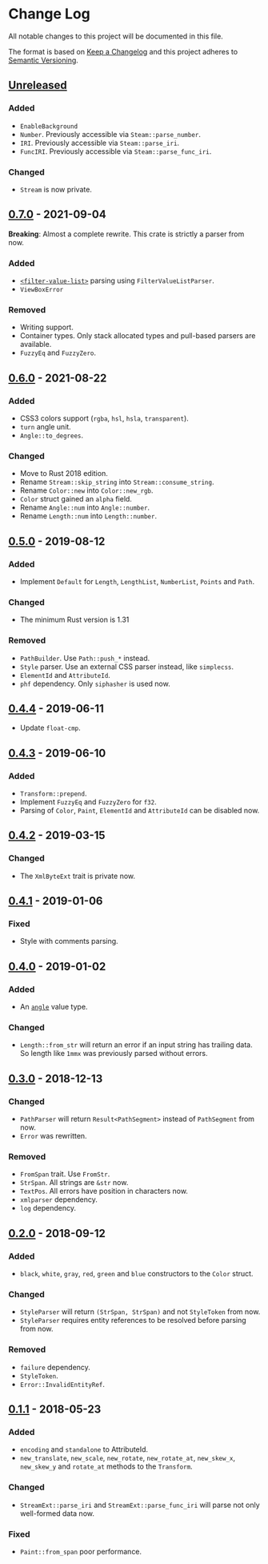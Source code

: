 # Change Log
All notable changes to this project will be documented in this file.

The format is based on [Keep a Changelog](http://keepachangelog.com/)
and this project adheres to [Semantic Versioning](http://semver.org/).

## [Unreleased]
### Added
- `EnableBackground`
- `Number`. Previously accessible via `Steam::parse_number`.
- `IRI`. Previously accessible via `Steam::parse_iri`.
- `FuncIRI`. Previously accessible via `Steam::parse_func_iri`.

### Changed
- `Stream` is now private.

## [0.7.0] - 2021-09-04

**Breaking**: Almost a complete rewrite. This crate is strictly a parser from now.

### Added
- [`<filter-value-list>`](https://www.w3.org/TR/filter-effects-1/#typedef-filter-value-list)
  parsing using `FilterValueListParser`.
- `ViewBoxError`

### Removed
- Writing support.
- Container types. Only stack allocated types and pull-based parsers are available.
- `FuzzyEq` and `FuzzyZero`.

## [0.6.0] - 2021-08-22
### Added
- CSS3 colors support (`rgba`, `hsl`, `hsla`, `transparent`).
- `turn` angle unit.
- `Angle::to_degrees`.

### Changed
- Move to Rust 2018 edition.
- Rename `Stream::skip_string` into `Stream::consume_string`.
- Rename `Color::new` into `Color::new_rgb`.
- `Color` struct gained an `alpha` field.
- Rename `Angle::num` into `Angle::number`.
- Rename `Length::num` into `Length::number`.

## [0.5.0] - 2019-08-12
### Added
- Implement `Default` for `Length`, `LengthList`, `NumberList`, `Points` and `Path`.

### Changed
- The minimum Rust version is 1.31

### Removed
- `PathBuilder`. Use `Path::push_*` instead.
- `Style` parser. Use an external CSS parser instead, like `simplecss`.
- `ElementId` and `AttributeId`.
- `phf` dependency. Only `siphasher` is used now.

## [0.4.4] - 2019-06-11
- Update `float-cmp`.

## [0.4.3] - 2019-06-10
### Added
- `Transform::prepend`.
- Implement `FuzzyEq` and `FuzzyZero` for `f32`.
- Parsing of `Color`, `Paint`, `ElementId` and `AttributeId` can be disabled now.

## [0.4.2] - 2019-03-15
### Changed
- The `XmlByteExt` trait is private now.

## [0.4.1] - 2019-01-06
### Fixed
- Style with comments parsing.

## [0.4.0] - 2019-01-02
### Added
- An [`angle`](https://www.w3.org/TR/SVG11/types.html#DataTypeAngle) value type.

### Changed
- `Length::from_str` will return an error if an input string has trailing data.
  So length like `1mmx` was previously parsed without errors.

## [0.3.0] - 2018-12-13
### Changed
- `PathParser` will return `Result<PathSegment>` instead of `PathSegment` from now.
- `Error` was rewritten.

### Removed
- `FromSpan` trait. Use `FromStr`.
- `StrSpan`. All strings are `&str` now.
- `TextPos`. All errors have position in characters now.
- `xmlparser` dependency.
- `log` dependency.

## [0.2.0] - 2018-09-12
### Added
- `black`, `white`, `gray`, `red`, `green` and `blue` constructors to the `Color` struct.

### Changed
- `StyleParser` will return `(StrSpan, StrSpan)` and not `StyleToken` from now.
- `StyleParser` requires entity references to be resolved before parsing from now.

### Removed
- `failure` dependency.
- `StyleToken`.
- `Error::InvalidEntityRef`.

## [0.1.1] - 2018-05-23
### Added
- `encoding` and `standalone` to AttributeId.
- `new_translate`, `new_scale`, `new_rotate`, `new_rotate_at`, `new_skew_x`, `new_skew_y`
  and `rotate_at` methods to the `Transform`.

### Changed
- `StreamExt::parse_iri` and `StreamExt::parse_func_iri` will parse
  not only well-formed data now.

### Fixed
- `Paint::from_span` poor performance.

[Unreleased]: https://github.com/RazrFalcon/svgtypes/compare/v0.7.0...HEAD
[0.7.0]: https://github.com/RazrFalcon/svgtypes/compare/v0.6.0...v0.7.0
[0.6.0]: https://github.com/RazrFalcon/svgtypes/compare/v0.5.0...v0.6.0
[0.5.0]: https://github.com/RazrFalcon/svgtypes/compare/v0.4.4...v0.5.0
[0.4.4]: https://github.com/RazrFalcon/svgtypes/compare/v0.4.3...v0.4.4
[0.4.3]: https://github.com/RazrFalcon/svgtypes/compare/v0.4.2...v0.4.3
[0.4.2]: https://github.com/RazrFalcon/svgtypes/compare/v0.4.1...v0.4.2
[0.4.1]: https://github.com/RazrFalcon/svgtypes/compare/v0.4.0...v0.4.1
[0.4.0]: https://github.com/RazrFalcon/svgtypes/compare/v0.3.0...v0.4.0
[0.3.0]: https://github.com/RazrFalcon/svgtypes/compare/v0.2.0...v0.3.0
[0.2.0]: https://github.com/RazrFalcon/svgtypes/compare/v0.1.1...v0.2.0
[0.1.1]: https://github.com/RazrFalcon/svgtypes/compare/v0.1.0...v0.1.1
